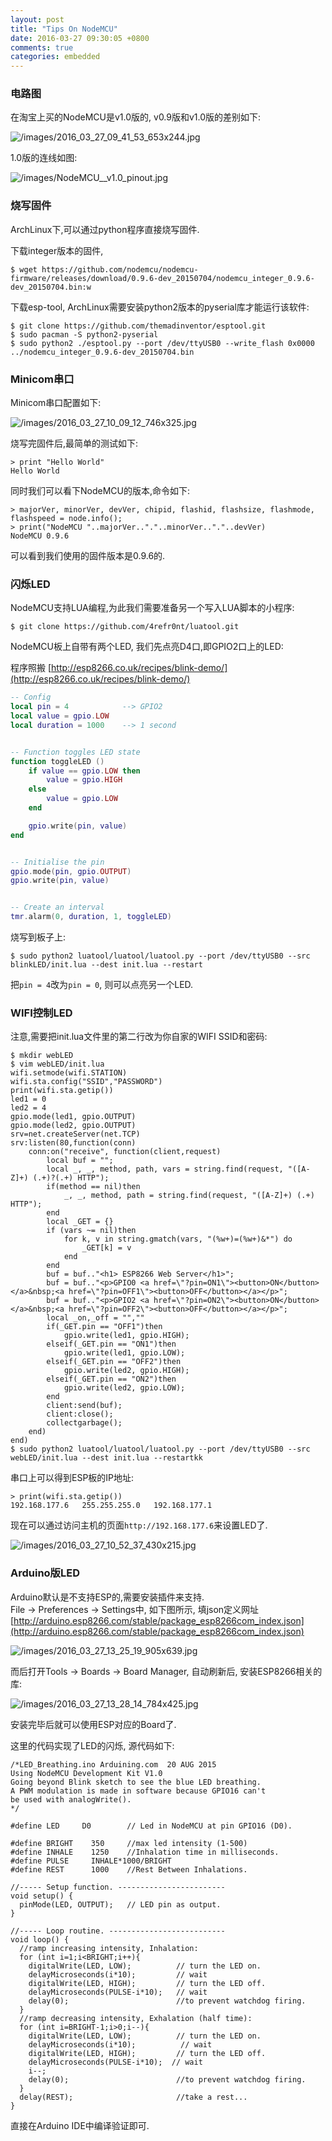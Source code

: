 ```yaml
---
layout: post
title: "Tips On NodeMCU"
date: 2016-03-27 09:30:05 +0800
comments: true
categories: embedded
---
```

### 电路图
在淘宝上买的NodeMCU是v1.0版的, v0.9版和v1.0版的差别如下:    

![/images/2016_03_27_09_41_53_653x244.jpg](/images/2016_03_27_09_41_53_653x244.jpg)    

1.0版的连线如图:    

![/images/NodeMCU__v1.0_pinout.jpg](/images/NodeMCU__v1.0_pinout.jpg)    

### 烧写固件
ArchLinux下,可以通过python程序直接烧写固件.    

下载integer版本的固件,

```
$ wget https://github.com/nodemcu/nodemcu-firmware/releases/download/0.9.6-dev_20150704/nodemcu_integer_0.9.6-dev_20150704.bin:w
```

下载esp-tool, ArchLinux需要安装python2版本的pyserial库才能运行该软件:    

```
$ git clone https://github.com/themadinventor/esptool.git
$ sudo pacman -S python2-pyserial
$ sudo python2 ./esptool.py --port /dev/ttyUSB0 --write_flash 0x0000 ../nodemcu_integer_0.9.6-dev_20150704.bin
```

### Minicom串口
Minicom串口配置如下:   

![/images/2016_03_27_10_09_12_746x325.jpg](/images/2016_03_27_10_09_12_746x325.jpg)   

烧写完固件后,最简单的测试如下:    

```
> print "Hello World"
Hello World
``` 

同时我们可以看下NodeMCU的版本,命令如下:    

```
> majorVer, minorVer, devVer, chipid, flashid, flashsize, flashmode, flashspeed = node.info();
> print("NodeMCU "..majorVer.."."..minorVer.."."..devVer)
NodeMCU 0.9.6
```

可以看到我们使用的固件版本是0.9.6的.    

### 闪烁LED
NodeMCU支持LUA编程,为此我们需要准备另一个写入LUA脚本的小程序:    

```
$ git clone https://github.com/4refr0nt/luatool.git
```

NodeMCU板上自带有两个LED, 我们先点亮D4口,即GPIO2口上的LED:    

程序照搬
[http://esp8266.co.uk/recipes/blink-demo/](http://esp8266.co.uk/recipes/blink-demo/)    

```lua
-- Config
local pin = 4            --> GPIO2
local value = gpio.LOW
local duration = 1000    --> 1 second


-- Function toggles LED state
function toggleLED ()
    if value == gpio.LOW then
        value = gpio.HIGH
    else
        value = gpio.LOW
    end

    gpio.write(pin, value)
end


-- Initialise the pin
gpio.mode(pin, gpio.OUTPUT)
gpio.write(pin, value)


-- Create an interval
tmr.alarm(0, duration, 1, toggleLED)
```

烧写到板子上:    

```
$ sudo python2 luatool/luatool/luatool.py --port /dev/ttyUSB0 --src blinkLED/init.lua --dest init.lua --restart
```

把`pin = 4`改为`pin = 0`, 则可以点亮另一个LED.   

### WIFI控制LED
注意,需要把init.lua文件里的第二行改为你自家的WIFI SSID和密码:   

```
$ mkdir webLED
$ vim webLED/init.lua
wifi.setmode(wifi.STATION)
wifi.sta.config("SSID","PASSWORD")
print(wifi.sta.getip())
led1 = 0
led2 = 4
gpio.mode(led1, gpio.OUTPUT)
gpio.mode(led2, gpio.OUTPUT)
srv=net.createServer(net.TCP)
srv:listen(80,function(conn)
    conn:on("receive", function(client,request)
        local buf = "";
        local _, _, method, path, vars = string.find(request, "([A-Z]+) (.+)?(.+) HTTP");
        if(method == nil)then
            _, _, method, path = string.find(request, "([A-Z]+) (.+) HTTP");
        end
        local _GET = {}
        if (vars ~= nil)then
            for k, v in string.gmatch(vars, "(%w+)=(%w+)&*") do
                _GET[k] = v
            end
        end
        buf = buf.."<h1> ESP8266 Web Server</h1>";
        buf = buf.."<p>GPIO0 <a href=\"?pin=ON1\"><button>ON</button></a>&nbsp;<a href=\"?pin=OFF1\"><button>OFF</button></a></p>";
        buf = buf.."<p>GPIO2 <a href=\"?pin=ON2\"><button>ON</button></a>&nbsp;<a href=\"?pin=OFF2\"><button>OFF</button></a></p>";
        local _on,_off = "",""
        if(_GET.pin == "OFF1")then
            gpio.write(led1, gpio.HIGH);
        elseif(_GET.pin == "ON1")then
            gpio.write(led1, gpio.LOW);
        elseif(_GET.pin == "OFF2")then
            gpio.write(led2, gpio.HIGH);
        elseif(_GET.pin == "ON2")then
            gpio.write(led2, gpio.LOW);
        end
        client:send(buf);
        client:close();
        collectgarbage();
    end)
end)
$ sudo python2 luatool/luatool/luatool.py --port /dev/ttyUSB0 --src webLED/init.lua --dest init.lua --restartkk
```
串口上可以得到ESP板的IP地址:     

```
> print(wifi.sta.getip())
192.168.177.6   255.255.255.0   192.168.177.1
```
现在可以通过访问主机的页面`http://192.168.177.6`来设置LED了.

![/images/2016_03_27_10_52_37_430x215.jpg](/images/2016_03_27_10_52_37_430x215.jpg)   

### Arduino版LED
Arduino默认是不支持ESP的,需要安装插件来支持.    
File -> Preferences -> Settings中, 如下图所示, 填json定义网址    
[http://arduino.esp8266.com/stable/package_esp8266com_index.json](http://arduino.esp8266.com/stable/package_esp8266com_index.json)    

![/images/2016_03_27_13_25_19_905x639.jpg](/images/2016_03_27_13_25_19_905x639.jpg)    

而后打开Tools -> Boards -> Board Manager, 自动刷新后, 安装ESP8266相关的库:    

![/images/2016_03_27_13_28_14_784x425.jpg](/images/2016_03_27_13_28_14_784x425.jpg)    

安装完毕后就可以使用ESP对应的Board了.     

这里的代码实现了LED的闪烁, 源代码如下:    

```
/*LED_Breathing.ino Arduining.com  20 AUG 2015
Using NodeMCU Development Kit V1.0
Going beyond Blink sketch to see the blue LED breathing.
A PWM modulation is made in software because GPIO16 can't
be used with analogWrite().
*/

#define LED     D0        // Led in NodeMCU at pin GPIO16 (D0).
 
#define BRIGHT    350     //max led intensity (1-500)
#define INHALE    1250    //Inhalation time in milliseconds.
#define PULSE     INHALE*1000/BRIGHT
#define REST      1000    //Rest Between Inhalations.

//----- Setup function. ------------------------
void setup() {                
  pinMode(LED, OUTPUT);   // LED pin as output.    
}

//----- Loop routine. --------------------------
void loop() {
  //ramp increasing intensity, Inhalation: 
  for (int i=1;i<BRIGHT;i++){
    digitalWrite(LED, LOW);          // turn the LED on.
    delayMicroseconds(i*10);         // wait
    digitalWrite(LED, HIGH);         // turn the LED off.
    delayMicroseconds(PULSE-i*10);   // wait
    delay(0);                        //to prevent watchdog firing.
  }
  //ramp decreasing intensity, Exhalation (half time):
  for (int i=BRIGHT-1;i>0;i--){
    digitalWrite(LED, LOW);          // turn the LED on.
    delayMicroseconds(i*10);          // wait
    digitalWrite(LED, HIGH);         // turn the LED off.
    delayMicroseconds(PULSE-i*10);  // wait
    i--;
    delay(0);                        //to prevent watchdog firing.
  }
  delay(REST);                       //take a rest...
}
```
直接在Arduino IDE中编译验证即可.    
